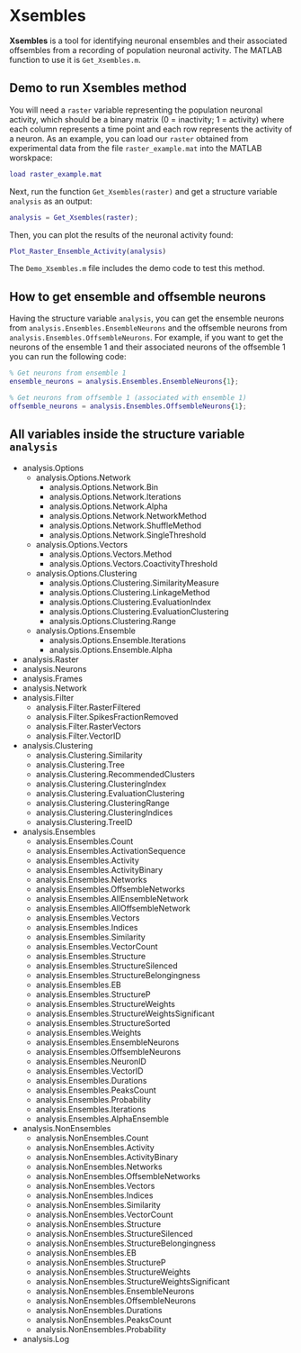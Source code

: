 # Xsembles
**Xsembles** is a tool for identifying neuronal ensembles and their associated offsembles from a recording of population neuronal activity. The MATLAB function to use it is `Get_Xsembles.m`.

## Demo to run Xsembles method
You will need a `raster` variable representing the population neuronal activity, which should be a binary matrix (0 = inactivity; 1 = activity) where each column represents a time point and each row represents the activity of a neuron. As an example, you can load our `raster` obtained from experimental data from the file `raster_example.mat` into the MATLAB worskpace:
```matlab
load raster_example.mat
```

Next, run the function `Get_Xsembles(raster)` and get a structure variable `analysis` as an output:
```matlab
analysis = Get_Xsembles(raster);
```

Then, you can plot the results of the neuronal activity found:
```matlab
Plot_Raster_Ensemble_Activity(analysis)
```

The `Demo_Xsembles.m` file includes the demo code to test this method.

## How to get ensemble and offsemble neurons
Having the structure variable `analysis`, you can get the ensemble neurons from `analysis.Ensembles.EnsembleNeurons` and the offsemble neurons from `analysis.Ensembles.OffsembleNeurons`. For example, if you want to get the neurons of the ensemble 1 and their associated neurons of the offsemble 1 you can run the following code:

```matlab
% Get neurons from ensemble 1
ensemble_neurons = analysis.Ensembles.EnsembleNeurons{1};

% Get neurons from offsemble 1 (associated with ensemble 1)
offsemble_neurons = analysis.Ensembles.OffsembleNeurons{1};
```

## All variables inside the structure variable `analysis`

- analysis.Options
  - analysis.Options.Network
    - analysis.Options.Network.Bin
    - analysis.Options.Network.Iterations
    - analysis.Options.Network.Alpha
    - analysis.Options.Network.NetworkMethod
    - analysis.Options.Network.ShuffleMethod
    - analysis.Options.Network.SingleThreshold
  - analysis.Options.Vectors
    - analysis.Options.Vectors.Method
    - analysis.Options.Vectors.CoactivityThreshold
  - analysis.Options.Clustering
    - analysis.Options.Clustering.SimilarityMeasure
    - analysis.Options.Clustering.LinkageMethod
    - analysis.Options.Clustering.EvaluationIndex
    - analysis.Options.Clustering.EvaluationClustering
    - analysis.Options.Clustering.Range
  - analysis.Options.Ensemble
    - analysis.Options.Ensemble.Iterations
    - analysis.Options.Ensemble.Alpha
- analysis.Raster
- analysis.Neurons
- analysis.Frames
- analysis.Network
- analysis.Filter
  - analysis.Filter.RasterFiltered
  - analysis.Filter.SpikesFractionRemoved
  - analysis.Filter.RasterVectors
  - analysis.Filter.VectorID
- analysis.Clustering
  - analysis.Clustering.Similarity
  - analysis.Clustering.Tree
  - analysis.Clustering.RecommendedClusters
  - analysis.Clustering.ClusteringIndex
  - analysis.Clustering.EvaluationClustering
  - analysis.Clustering.ClusteringRange
  - analysis.Clustering.ClusteringIndices
  - analysis.Clustering.TreeID
- analysis.Ensembles
  - analysis.Ensembles.Count
  - analysis.Ensembles.ActivationSequence
  - analysis.Ensembles.Activity
  - analysis.Ensembles.ActivityBinary
  - analysis.Ensembles.Networks
  - analysis.Ensembles.OffsembleNetworks
  - analysis.Ensembles.AllEnsembleNetwork
  - analysis.Ensembles.AllOffsembleNetwork
  - analysis.Ensembles.Vectors
  - analysis.Ensembles.Indices
  - analysis.Ensembles.Similarity
  - analysis.Ensembles.VectorCount
  - analysis.Ensembles.Structure
  - analysis.Ensembles.StructureSilenced
  - analysis.Ensembles.StructureBelongingness
  - analysis.Ensembles.EB
  - analysis.Ensembles.StructureP
  - analysis.Ensembles.StructureWeights
  - analysis.Ensembles.StructureWeightsSignificant
  - analysis.Ensembles.StructureSorted
  - analysis.Ensembles.Weights
  - analysis.Ensembles.EnsembleNeurons
  - analysis.Ensembles.OffsembleNeurons
  - analysis.Ensembles.NeuronID
  - analysis.Ensembles.VectorID
  - analysis.Ensembles.Durations
  - analysis.Ensembles.PeaksCount
  - analysis.Ensembles.Probability
  - analysis.Ensembles.Iterations
  - analysis.Ensembles.AlphaEnsemble
- analysis.NonEnsembles
  - analysis.NonEnsembles.Count
  - analysis.NonEnsembles.Activity
  - analysis.NonEnsembles.ActivityBinary
  - analysis.NonEnsembles.Networks
  - analysis.NonEnsembles.OffsembleNetworks
  - analysis.NonEnsembles.Vectors
  - analysis.NonEnsembles.Indices
  - analysis.NonEnsembles.Similarity
  - analysis.NonEnsembles.VectorCount
  - analysis.NonEnsembles.Structure
  - analysis.NonEnsembles.StructureSilenced
  - analysis.NonEnsembles.StructureBelongingness
  - analysis.NonEnsembles.EB
  - analysis.NonEnsembles.StructureP
  - analysis.NonEnsembles.StructureWeights
  - analysis.NonEnsembles.StructureWeightsSignificant
  - analysis.NonEnsembles.EnsembleNeurons
  - analysis.NonEnsembles.OffsembleNeurons
  - analysis.NonEnsembles.Durations
  - analysis.NonEnsembles.PeaksCount
  - analysis.NonEnsembles.Probability
- analysis.Log
